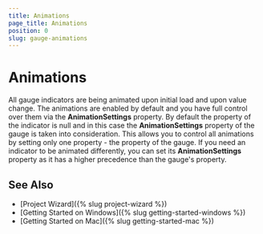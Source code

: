 ```yaml
---
title: Animations
page_title: Animations
position: 0
slug: gauge-animations
---
```


# Animations

All gauge indicators are being animated upon initial load and upon value change. The animations are enabled by default and you have full control over them via the **AnimationSettings** property. By default the property of the indicator is null and in this case the **AnimationSettings** property of the gauge is taken into consideration. This allows you to control all animations by setting only one property - the property of the gauge. If you need an indicator to be animated differently, you can set its **AnimationSettings** property as it has a higher precedence than the gauge's property.

<snippet id='gauge-animations'/>

## See Also

- [Project Wizard]({% slug project-wizard %})
- [Getting Started on Windows]({% slug getting-started-windows %})
- [Getting Started on Mac]({% slug getting-started-mac %})
